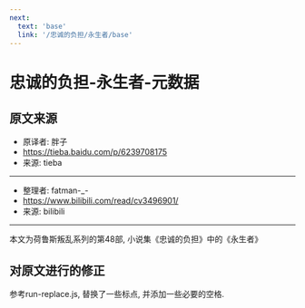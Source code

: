 ```yaml
---
next:
  text: 'base'
  link: '/忠诚的负担/永生者/base'
---
```


# 忠诚的负担-永生者-元数据

## 原文来源

+ 原译者: 胖子
+ <https://tieba.baidu.com/p/6239708175>
+ 来源: tieba

--------

+ 整理者: fatman-_-
+ <https://www.bilibili.com/read/cv3496901/>
+ 来源: bilibili

--------

本文为荷鲁斯叛乱系列的第48部, 小说集《忠诚的负担》中的《永生者》

## 对原文进行的修正

参考run-replace.js, 替换了一些标点, 并添加一些必要的空格.
